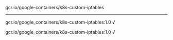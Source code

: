 gcr.io/google-containers/k8s-custom-iptables 

----
gcr.io/google_containers/k8s-custom-iptables:1.0 √

gcr.io/google_containers/k8s-custom-iptables:1.0 √

